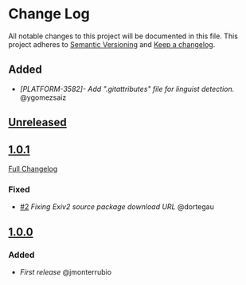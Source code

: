 # Change Log
All notable changes to this project will be documented in this file.
This project adheres to [Semantic Versioning](http://semver.org/) and [Keep a changelog](https://github.com/olivierlacan/keep-a-changelog).
## Added
- *[PLATFORM-3582]- Add ".gitattributes" file for linguist detection.* @ygomezsaiz


## [Unreleased](https://github.com/idealista/exiv2-role/tree/develop)

## [1.0.1](https://github.com/idealista/exiv2-role/tree/1.0.1)
[Full Changelog](https://github.com/idealista/exiv2-role/compare/1.0.1...1.0.0)
### Fixed
- [#2](https://github.com/idealista/exiv2-role/issues/2) *Fixing Exiv2 source package download URL* @dortegau

## [1.0.0](https://github.com/idealista/exiv2-role/tree/1.0.0)
### Added
- *First release* @jmonterrubio
